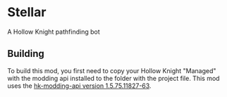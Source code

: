 # Stellar
A Hollow Knight pathfinding bot

## Building
To build this mod, you first need to copy your Hollow Knight "Managed" with the modding api installed to the folder with the project file. This mod uses the [hk-modding-api version 1.5.75.11827-63](https://github.com/hk-modding/api/releases/tag/1.5.75.11827-63).
